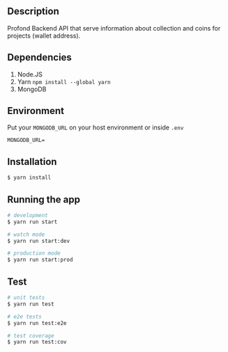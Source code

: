 ## Description

Profond Backend API that serve information about collection and coins for projects (wallet address).

## Dependencies

1. Node.JS
2. Yarn `npm install --global yarn`
3. MongoDB

## Environment

Put your `MONGODB_URL` on your host environment or inside `.env`

```
MONGODB_URL=
```
## Installation

```bash
$ yarn install
```

## Running the app

```bash
# development
$ yarn run start

# watch mode
$ yarn run start:dev

# production mode
$ yarn run start:prod
```

## Test

```bash
# unit tests
$ yarn run test

# e2e tests
$ yarn run test:e2e

# test coverage
$ yarn run test:cov
```